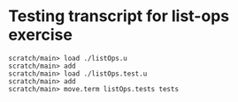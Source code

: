# Testing transcript for list-ops exercise

```ucm
scratch/main> load ./listOps.u
scratch/main> add
scratch/main> load ./listOps.test.u
scratch/main> add
scratch/main> move.term listOps.tests tests
```
